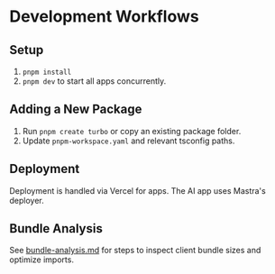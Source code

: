 # Development Workflows

## Setup
1. `pnpm install`
2. `pnpm dev` to start all apps concurrently.

## Adding a New Package
1. Run `pnpm create turbo` or copy an existing package folder.
2. Update `pnpm-workspace.yaml` and relevant tsconfig paths.

## Deployment
Deployment is handled via Vercel for apps. The AI app uses Mastra's deployer.

## Bundle Analysis
See [bundle-analysis.md](./bundle-analysis.md) for steps to inspect client bundle sizes and optimize imports.
